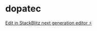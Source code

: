 # dopatec

[Edit in StackBlitz next generation editor ⚡️](https://stackblitz.com/~/github.com/amyna-se/dopatec)